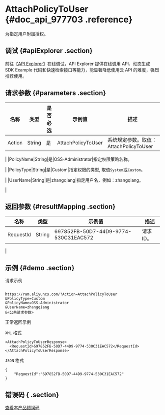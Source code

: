 # AttachPolicyToUser {#doc_api_977703 .reference}

为指定用户附加授权。

## 调试 {#apiExplorer .section}

前往【[API Explorer](https://api.aliyun.com/#product=Ram&api=AttachPolicyToUser)】在线调试，API Explorer 提供在线调用 API、动态生成 SDK Example 代码和快速检索接口等能力，能显著降低使用云 API 的难度，强烈推荐使用。

## 请求参数 {#parameters .section}

|名称|类型|是否必选|示例值|描述|
|--|--|----|---|--|
|Action|String|是|AttachPolicyToUser|系统规定参数。取值：AttachPolicyToUser

 |
|PolicyName|String|是|OSS-Administrator|指定权限策略名称。

 |
|PolicyType|String|是|Custom|指定权限的类型, 取值`System`或`Custom`。

 |
|UserName|String|是|zhangqiang|指定用户名，例如：zhangqiang。

 |

## 返回参数 {#resultMapping .section}

|名称|类型|示例值|描述|
|--|--|---|--|
|RequestId|String|697852FB-50D7-44D9-9774-530C31EAC572|请求ID。

 |

## 示例 {#demo .section}

请求示例

``` {#request_demo}

https://ram.aliyuncs.com/?Action=AttachPolicyToUser
&PolicyType=Custom
&PolicyName=OSS-Administrator
&UserName=zhangqiang
&<公共请求参数>

```

正常返回示例

`XML` 格式

``` {#xml_return_success_demo}
<AttachPolicyToUserResponse>
  <RequestId>697852FB-50D7-44D9-9774-530C31EAC572</RequestId>
</AttachPolicyToUserResponse>

```

`JSON` 格式

``` {#json_return_success_demo}
{
	"RequestId":"697852FB-50D7-44D9-9774-530C31EAC572"
}
```

## 错误码 { .section}

[查看本产品错误码](https://error-center.aliyun.com/status/product/Ram)


